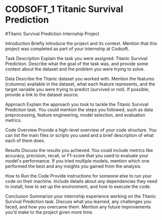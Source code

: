 # CODSOFT_1 Titanic Survival Prediction

#Titanic Survival Prediction Internship Project

Introduction Briefly introduce the project and its context. Mention that this project was completed as part of your internship at Codsoft.

Task Description Explain the task you were assigned: Titanic Survival Prediction. Describe what the goal of the task was, and provide some context about the dataset and the problem you were trying to solve.

Data Describe the Titanic dataset you worked with. Mention the features (columns) available in the dataset, what each feature represents, and the target variable you were trying to predict (survived or not). If possible, provide a link to the dataset source.

Approach Explain the approach you took to tackle the Titanic Survival Prediction task. You could mention the steps you followed, such as data preprocessing, feature engineering, model selection, and evaluation metrics.

Code Overview Provide a high-level overview of your code structure. You can list the main files or scripts you used and a brief description of what each of them does.

Results Discuss the results you achieved. You could include metrics like accuracy, precision, recall, or F1-score that you used to evaluate your model's performance. If you tried multiple models, mention which one performed the best and any insights you gained from the analysis.

How to Run the Code Provide instructions for someone else to run your code on their machine. Include details about any dependencies they need to install, how to set up the environment, and how to execute the code.

Conclusion Summarize your internship experience working on the Titanic Survival Prediction task. Discuss what you learned, any challenges you faced, and how you overcame them. Mention any future improvements you'd make to the project given more time.
